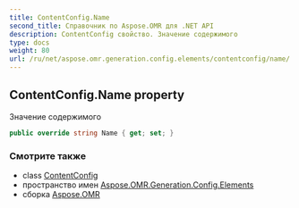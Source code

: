 ```yaml
---
title: ContentConfig.Name
second_title: Справочник по Aspose.OMR для .NET API
description: ContentConfig свойство. Значение содержимого
type: docs
weight: 80
url: /ru/net/aspose.omr.generation.config.elements/contentconfig/name/
---
```

## ContentConfig.Name property

Значение содержимого

```csharp
public override string Name { get; set; }
```

### Смотрите также

* class [ContentConfig](../)
* пространство имен [Aspose.OMR.Generation.Config.Elements](../../contentconfig/)
* сборка [Aspose.OMR](../../../)


